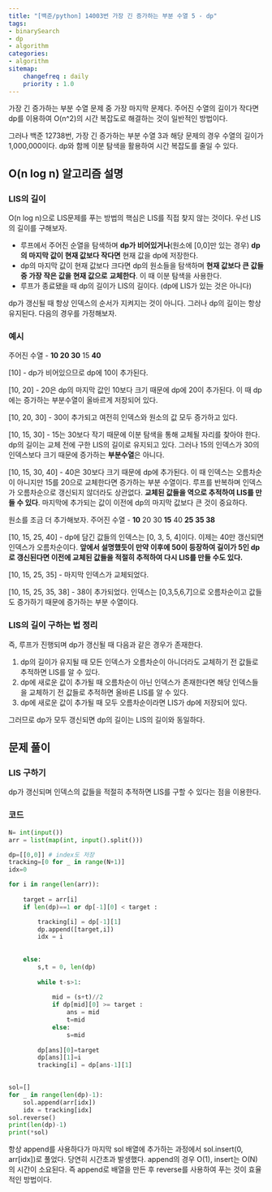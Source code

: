 ```yaml
---
title: "[백준/python] 14003번 가장 긴 증가하는 부분 수열 5 - dp"
tags:
- binarySearch
- dp
- algorithm
categories:
- algorithm
sitemap:
    changefreq : daily
    priority : 1.0
---
```


가장 긴 증가하는 부분 수열 문제 중 가장 마지막 문제다. 주어진 수열의 길이가 작다면 dp를 이용하여 O(n^2)의 시간 복잡도로 해결하는 것이 일반적인 방법이다. 

그러나 백준 12738번, 가장 긴 증가하는 부분 수열 3과 해당 문제의 경우 수열의 길이가 1,000,000이다. dp와 함께 이분 탐색을 활용하여 시간 복잡도를 줄일 수 있다.

## O(n log n) 알고리즘 설명

### LIS의 길이

O(n log n)으로 LIS문제를 푸는 방법의 핵심은 LIS를 직접 찾지 않는 것이다. 우선 LIS의 길이를 구해보자. 

- 루프에서 주어진 순열을 탐색하며 **dp가 비어있거나**(원소에 [0,0]만 있는 경우) **dp의 마지막 값이 현재 값보다 작다면** 현재 값을 dp에 저장한다.
- dp의 마지막 값이 현재 값보다 크다면 dp의 원소들을 탐색하며 **현재 값보다 큰 값들 중 가장 작은 값을 현재 값으로** **교체한다**. 이 때 이분 탐색을 사용한다.
- 루프가 종료됐을 때 dp의 길이가 LIS의 길이다. (dp에 LIS가 있는 것은 아니다)

dp가 갱신될 때 항상 인덱스의 순서가 지켜지는 것이 아니다. 그러나 dp의 길이는 항상 유지된다. 다음의 경우를 가정해보자. 

### 예시

주어진 수열 - **10 20 30** 15 **40**

[10] - dp가 비어있으므로 dp에 10이 추가된다.

[10, 20] - 20은 dp의 마지막 값인 10보다 크기 때문에 dp에 20이 추가된다. 이 때 dp에는 증가하는 부분수열이 올바르게 저장되어 있다.

[10, 20, 30] - 30이 추가되고 여전히 인덱스와 원소의 값 모두 증가하고 있다.

[10, 15, 30] - 15는 30보다 작기 때문에 이분 탐색을 통해 교체될 자리를 찾아야 한다. dp의 길이는 교체 전에 구한 LIS의 길이로 유지되고 있다. 그러나 15의 인덱스가 30의 인덱스보다 크기 때문에 증가하는 **부분수열**은 아니다.

[10, 15, 30, 40] - 40은 30보다 크기 때문에 dp에 추가된다. 이 때 인덱스는 오름차순이 아니지만 15를 20으로 교체한다면 증가하는 부분 수열이다. 루프를 반복하며 인덱스가 오름차순으로 갱신되지 않더라도 상관없다. **교체된 값들을 역으로 추적하여 LIS를 만들 수 있다**. 마지막에 추가되는 값이 이전에 dp의 마지막 값보다 큰 것이 중요하다. 

원소를 조금 더 추가해보자. 주어진 수열 - **10** 20 30 **15** 40 **25 35 38**

[10, 15, 25, 40] - dp에 담긴 값들의 인덱스는 [0, 3, 5, 4]이다. 이제는 40만 갱신되면 인덱스가 오름차순이다. **앞에서 설명했듯이 만약 이후에 50이 등장하여 길이가 5인 dp로 갱신된다면 이전에 교체된 값들을 적절히 추적하여 다시 LIS를 만들 수도 있다.**

[10, 15, 25, 35] - 마지막 인덱스가 교체되었다.

[10, 15, 25, 35, 38] - 38이 추가되었다. 인덱스는 [0,3,5,6,7]으로 오름차순이고 값들도 증가하기 때문에 증가하는 부분 수열이다. 

### LIS의 길이 구하는 법 정리

즉, 루프가 진행되며 dp가 갱신될 때 다음과 같은 경우가 존재한다.

1. dp의 길이가 유지될 때 모든 인덱스가 오름차순이 아니더라도 교체하기 전 값들로 추적하면 LIS를 알 수 있다.
2. dp에 새로운 값이 추가될 때 오름차순이 아닌 인덱스가 존재한다면 해당 인덱스들을 교체하기 전 값들로 추적하면 올바른 LIS를 알 수 있다.
3. dp에 새로운 값이 추가될 때 모두 오름차순이라면 LIS가 dp에 저장되어 있다.

그러므로 dp가 모두 갱신되면 dp의 길이는 LIS의 길이와 동일하다.

## 문제 풀이

### LIS 구하기

dp가 갱신되며 인덱스의 값들을 적절히 추적하면 LIS를 구할 수 있다는 점을 이용한다.

### 코드

```python
N= int(input())
arr = list(map(int, input().split()))

dp=[[0,0]] # index도 저장
tracking=[0 for _ in range(N+1)]
idx=0

for i in range(len(arr)):
    
    target = arr[i]
    if len(dp)==1 or dp[-1][0] < target :

        tracking[i] = dp[-1][1]
        dp.append([target,i])
        idx = i
        
        
    else:
        s,t = 0, len(dp)
        
        while t-s>1:
            
            mid = (s+t)//2      
            if dp[mid][0] >= target :
                ans = mid
                t=mid
            else:
                s=mid
    
        dp[ans][0]=target
        dp[ans][1]=i
        tracking[i] = dp[ans-1][1]
        

sol=[]
for _ in range(len(dp)-1):
    sol.append(arr[idx])
    idx = tracking[idx] 
sol.reverse()
print(len(dp)-1)
print(*sol)
```

항상 append를 사용하다가 마지막 sol 배열에 추가하는 과정에서 sol.insert(0, arr[idx])로 풀었다. 당연히 시간초과 발생했다. append의 경우 O(1), insert는 O(N)의 시간이 소요된다. 즉 append로 배열을 만든 후 reverse를 사용하여 푸는 것이 효율적인 방법이다.
